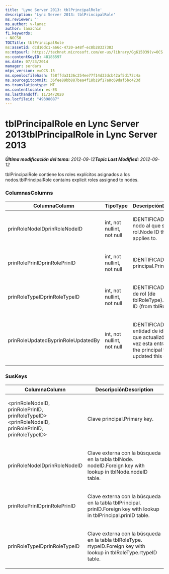 ```yaml
---
title: 'Lync Server 2013: tblPrincipalRole'
description: 'Lync Server 2013: tblPrincipalRole'
ms.reviewer: ''
ms.author: v-lanac
author: lanachin
f1.keywords:
- NOCSH
TOCTitle: tblPrincipalRole
ms:assetid: dcd16dc1-a66c-4720-a48f-ec8b28337383
ms:mtpsurl: https://technet.microsoft.com/en-us/library/Gg615039(v=OCS.15)
ms:contentKeyID: 48185597
ms.date: 07/23/2014
manager: serdars
mtps_version: v=OCS.15
ms.openlocfilehash: f58ffda3136c254ee77f14d33dcb42af5d172c4a
ms.sourcegitcommit: 36fee89bb887bea4f18b19f17a8c69daf5bc423d
ms.translationtype: MT
ms.contentlocale: es-ES
ms.lasthandoff: 11/24/2020
ms.locfileid: "49398087"
---
```

# <a name="tblprincipalrole-in-lync-server-2013"></a><span data-ttu-id="54c2d-103">tblPrincipalRole en Lync Server 2013</span><span class="sxs-lookup"><span data-stu-id="54c2d-103">tblPrincipalRole in Lync Server 2013</span></span>

<div data-xmlns="http://www.w3.org/1999/xhtml">

<div class="topic" data-xmlns="http://www.w3.org/1999/xhtml" data-msxsl="urn:schemas-microsoft-com:xslt" data-cs="https://msdn.microsoft.com/">

<div data-asp="https://msdn2.microsoft.com/asp">



</div>

<div id="mainSection">

<div id="mainBody"><span data-ttu-id="54c2d-104">

<span> </span></span><span class="sxs-lookup"><span data-stu-id="54c2d-104">

<span> </span></span></span>

<span data-ttu-id="54c2d-105">_**Última modificación del tema:** 2012-09-12_</span><span class="sxs-lookup"><span data-stu-id="54c2d-105">_**Topic Last Modified:** 2012-09-12_</span></span>

<span data-ttu-id="54c2d-106">tblPrincipalRole contiene los roles explícitos asignados a los nodos.</span><span class="sxs-lookup"><span data-stu-id="54c2d-106">tblPrincipalRole contains explicit roles assigned to nodes.</span></span>

### <a name="columns"></a><span data-ttu-id="54c2d-107">Columnas</span><span class="sxs-lookup"><span data-stu-id="54c2d-107">Columns</span></span>

<table>
<colgroup>
<col style="width: 33%" />
<col style="width: 33%" />
<col style="width: 33%" />
</colgroup>
<thead>
<tr class="header">
<th><span data-ttu-id="54c2d-108">Columna</span><span class="sxs-lookup"><span data-stu-id="54c2d-108">Column</span></span></th>
<th><span data-ttu-id="54c2d-109">Tipo</span><span class="sxs-lookup"><span data-stu-id="54c2d-109">Type</span></span></th>
<th><span data-ttu-id="54c2d-110">Descripción</span><span class="sxs-lookup"><span data-stu-id="54c2d-110">Description</span></span></th>
</tr>
</thead>
<tbody>
<tr class="odd">
<td><p><span data-ttu-id="54c2d-111">prinRoleNodeID</span><span class="sxs-lookup"><span data-stu-id="54c2d-111">prinRoleNodeID</span></span></p></td>
<td><p><span data-ttu-id="54c2d-112">int, not null</span><span class="sxs-lookup"><span data-stu-id="54c2d-112">int, not null</span></span></p></td>
<td><p><span data-ttu-id="54c2d-113">IDENTIFICADOR de nodo al que se aplica el rol.</span><span class="sxs-lookup"><span data-stu-id="54c2d-113">Node ID that the role applies to.</span></span></p></td>
</tr>
<tr class="even">
<td><p><span data-ttu-id="54c2d-114">prinRolePrinID</span><span class="sxs-lookup"><span data-stu-id="54c2d-114">prinRolePrinID</span></span></p></td>
<td><p><span data-ttu-id="54c2d-115">int, not null</span><span class="sxs-lookup"><span data-stu-id="54c2d-115">int, not null</span></span></p></td>
<td><p><span data-ttu-id="54c2d-116">IDENTIFICADOR principal.</span><span class="sxs-lookup"><span data-stu-id="54c2d-116">Principal ID.</span></span></p></td>
</tr>
<tr class="odd">
<td><p><span data-ttu-id="54c2d-117">prinRoleTypeID</span><span class="sxs-lookup"><span data-stu-id="54c2d-117">prinRoleTypeID</span></span></p></td>
<td><p><span data-ttu-id="54c2d-118">int, not null</span><span class="sxs-lookup"><span data-stu-id="54c2d-118">int, not null</span></span></p></td>
<td><p><span data-ttu-id="54c2d-119">IDENTIFICADOR de tipo de rol (de tblRoleType).</span><span class="sxs-lookup"><span data-stu-id="54c2d-119">Role type ID (from tblRoleType).</span></span></p></td>
</tr>
<tr class="even">
<td><p><span data-ttu-id="54c2d-120">prinRoleUpdatedBy</span><span class="sxs-lookup"><span data-stu-id="54c2d-120">prinRoleUpdatedBy</span></span></p></td>
<td><p><span data-ttu-id="54c2d-121">int, not null</span><span class="sxs-lookup"><span data-stu-id="54c2d-121">int, not null</span></span></p></td>
<td><p><span data-ttu-id="54c2d-122">IDENTIFICADOR de la entidad de identidad que actualizó por última vez esta entrada.</span><span class="sxs-lookup"><span data-stu-id="54c2d-122">ID of the principal that last updated this entry.</span></span></p></td>
</tr>
</tbody>
</table>


### <a name="keys"></a><span data-ttu-id="54c2d-123">Sus</span><span class="sxs-lookup"><span data-stu-id="54c2d-123">Keys</span></span>

<table>
<colgroup>
<col style="width: 50%" />
<col style="width: 50%" />
</colgroup>
<thead>
<tr class="header">
<th><span data-ttu-id="54c2d-124">Columna</span><span class="sxs-lookup"><span data-stu-id="54c2d-124">Column</span></span></th>
<th><span data-ttu-id="54c2d-125">Descripción</span><span class="sxs-lookup"><span data-stu-id="54c2d-125">Description</span></span></th>
</tr>
</thead>
<tbody>
<tr class="odd">
<td><p><span data-ttu-id="54c2d-126">&lt;prinRoleNodeID, prinRolePrinID, prinRoleTypeID&gt;</span><span class="sxs-lookup"><span data-stu-id="54c2d-126">&lt;prinRoleNodeID, prinRolePrinID, prinRoleTypeID&gt;</span></span></p></td>
<td><p><span data-ttu-id="54c2d-127">Clave principal.</span><span class="sxs-lookup"><span data-stu-id="54c2d-127">Primary key.</span></span></p></td>
</tr>
<tr class="even">
<td><p><span data-ttu-id="54c2d-128">prinRoleNodeID</span><span class="sxs-lookup"><span data-stu-id="54c2d-128">prinRoleNodeID</span></span></p></td>
<td><p><span data-ttu-id="54c2d-129">Clave externa con la búsqueda en la tabla tblNode. nodeID.</span><span class="sxs-lookup"><span data-stu-id="54c2d-129">Foreign key with lookup in tblNode.nodeID table.</span></span></p></td>
</tr>
<tr class="odd">
<td><p><span data-ttu-id="54c2d-130">prinRolePrinID</span><span class="sxs-lookup"><span data-stu-id="54c2d-130">prinRolePrinID</span></span></p></td>
<td><p><span data-ttu-id="54c2d-131">Clave externa con la búsqueda en la tabla tblPrincipal. prinID.</span><span class="sxs-lookup"><span data-stu-id="54c2d-131">Foreign key with lookup in tblPrincipal.prinID table.</span></span></p></td>
</tr>
<tr class="even">
<td><p><span data-ttu-id="54c2d-132">prinRoleTypeID</span><span class="sxs-lookup"><span data-stu-id="54c2d-132">prinRoleTypeID</span></span></p></td>
<td><p><span data-ttu-id="54c2d-133">Clave externa con la búsqueda en la tabla tblRoleType. rtypeID.</span><span class="sxs-lookup"><span data-stu-id="54c2d-133">Foreign key with lookup in tblRoleType.rtypeID table.</span></span></p></td>
</tr>
</tbody>
</table><span data-ttu-id="54c2d-134">


</div>

<span> </span>

</div>

</div>

</span><span class="sxs-lookup"><span data-stu-id="54c2d-134">


</div>

<span> </span>

</div>

</div>

</span></span></div>

